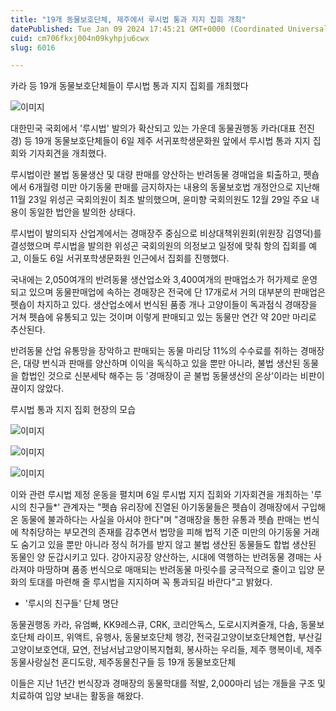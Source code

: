```yaml
---
title: "19개 동물보호단체, 제주에서 루시법 통과 지지 집회 개최"
datePublished: Tue Jan 09 2024 17:45:21 GMT+0000 (Coordinated Universal Time)
cuid: cm706fkxj004n09kyhpju6cwx
slug: 6016

---
```



카라 등 19개 동물보호단체들이 루시법 통과 지지 집회를 개최했다

![이미지](https://cdn.hashnode.com/res/hashnode/image/upload/v1739259881768/77d51689-32ec-442f-a5b9-a8501ed6181f.png)

대한민국 국회에서 '루시법' 발의가 확산되고 있는 가운데 동물권행동 카라(대표 전진경) 등 19개 동물보호단체들이 6일 제주 서귀포학생문화원 앞에서 루시법 통과 지지 집회와 기자회견을 개최했다.

루시법이란 불법 동물생산 및 대량 판매를 양산하는 반려동물 경매업을 퇴출하고, 펫숍에서 6개월령 미만 아기동물 판매를 금지하자는 내용의 동물보호법 개정안으로 지난해 11월 23일 위성곤 국회의원이 최초 발의했으며, 윤미향 국회의원도 12월 29일 주요 내용이 동일한 법안을 발의한 상태다.

루시법이 발의되자 산업계에서는 경매장주 중심으로 비상대책위원회(위원장 김영덕)를 결성했으며 루시법을 발의한 위성곤 국회의원의 의정보고 일정에 맞춰 항의 집회를 예고, 이들도 6일 서귀포학생문화원 인근에서 집회를 진행했다.

국내에는 2,050여개의 반려동물 생산업소와 3,400여개의 판매업소가 허가제로 운영되고 있으며 동물판매업에 속하는 경매장은 전국에 단 17개로서 거의 대부분의 판매업은 펫숍이 차지하고 있다. 생산업소에서 번식된 품종 개나 고양이들이 독과점식 경매장을 거쳐 펫숍에 유통되고 있는 것이며 이렇게 판매되고 있는 동물만 연간 약 20만 마리로 추산된다.

반려동물 산업 유통망을 장악하고 판매되는 동물 마리당 11%의 수수료를 취하는 경매장은, 대량 번식과 판매를 양산하며 이익을 독식하고 있을 뿐만 아니라, 불법 생산된 동물을 합법인 것으로 신분세탁 해주는 등 '경매장이 곧 불법 동물생산의 온상'이라는 비판이 끊이지 않았다.

루시법 통과 지지 집회 현장의 모습

![이미지](https://cdn.hashnode.com/res/hashnode/image/upload/v1739259884397/862ce15a-2976-44c4-b0d2-d9bdf60e7f2a.png)

![이미지](https://cdn.hashnode.com/res/hashnode/image/upload/v1739259886809/c5acd8d3-bc9e-406b-8299-71deb90ca6eb.png)

![이미지](https://cdn.hashnode.com/res/hashnode/image/upload/v1739259889430/3f5c7910-c1be-4bc9-9ea0-50a1ee448abc.png)

이와 관련 루시법 제정 운동을 펼치며 6일 루시법 지지 집회와 기자회견을 개최하는 '루시의 친구들*' 관계자는 "펫숍 유리장에 진열된 아기동물들은 펫숍이 경매장에서 구입해온 동물에 불과하다는 사실을 아셔야 한다"며 "경매장을 통한 유통과 펫숍 판매는 번식에 착취당하는 부모견의 존재를 감추면서 법망을 피해 법적 기준 미만의 아기동물 거래도 숨기고 있을 뿐만 아니라 정식 허가를 받지 않고 불법 생산된 동물들도 합법 생산된 동물인 양 둔갑시키고 있다. 강아지공장 양산하는, 시대에 역행하는 반려동물 경매는 사라져야 마땅하며 품종 번식으로 매매되는 반려동물 마릿수를 궁극적으로 줄이고 입양 문화의 토대를 마련해 줄 루시법을 지지하며 꼭 통과되길 바란다"고 밝혔다.

* '루시의 친구들' 단체 명단

동물권행동 카라, 유엄빠, KK9레스큐, CRK, 코리안독스, 도로시지켜줄개, 다솜, 동물보호단체 라이프, 위액트, 유행사, 동물보호단체 행강, 전국길고양이보호단체연합, 부산길고양이보호연대, 묘연, 전남서남고양이복지협회, 봉사하는 우리들, 제주 행복이네, 제주동물사랑실천 혼디도랑, 제주동물친구들 등 19개 동물보호단체

이들은 지난 1년간 번식장과 경매장의 동물학대를 적발, 2,000마리 넘는 개들을 구조 및 치료하여 입양 보내는 활동을 해왔다.
